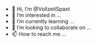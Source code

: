 - 👋 Hi, I’m @VollzeitSpaxt
- 👀 I’m interested in ...
- 🌱 I’m currently learning ...
- 💞️ I’m looking to collaborate on ...
- 📫 How to reach me ...

<!---
VollzeitSpaxt/VollzeitSpaxt is a ✨ special ✨ repository because its `README.md` (this file) appears on your GitHub profile.
You can click the Preview link to take a look at your changes.
--->
